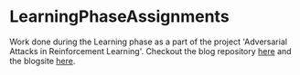 # LearningPhaseAssignments

Work done during the Learning phase as a part of the project 'Adversarial Attacks in Reinforcement Learning'. Checkout the blog repository [here](https://github.com/aarl-ieee-nitk/aarl-ieee-nitk.github.io) and the blogsite [here](https://aarl-ieee-nitk.github.io/).
